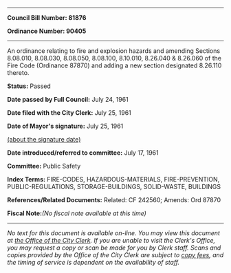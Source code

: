 

********

**Council Bill Number: 81876**
   
**Ordinance Number: 90405**
********

 An ordinance relating to fire and explosion hazards and amending Sections 8.08.010, 8.08.030, 8.08.050, 8.08.100, 8.10.010, 8.26.040 & 8.26.060 of the Fire Code (Ordinance 87870) and adding a new section designated 8.26.110 thereto.

**Status:** Passed
   
**Date passed by Full Council:** July 24, 1961
   
**Date filed with the City Clerk:** July 25, 1961
   
**Date of Mayor's signature:** July 25, 1961
   
[(about the signature date)](/~public/approvaldate.htm)
   
   
   
**Date introduced/referred to committee:** July 17, 1961
   
**Committee:** Public Safety
   
   
**Index Terms:** FIRE-CODES, HAZARDOUS-MATERIALS, FIRE-PREVENTION, PUBLIC-REGULATIONS, STORAGE-BUILDINGS, SOLID-WASTE, BUILDINGS

**References/Related Documents:** Related: CF 242560; Amends: Ord 87870

**Fiscal Note:**_(No fiscal note available at this time)_
********

_No text for this document is available on-line. You may view this document at [the Office of the City Clerk](http://www.seattle.gov/leg/clerk/contactUs.htm). If you are unable to visit the Clerk's Office, you may request a copy or scan be made for you by Clerk staff. Scans and copies provided by the Office of the City Clerk are subject to [copy fees](http://clerk.seattle.gov/~public/clerkfees.htm), and the timing of service is dependent on the availability of staff._

